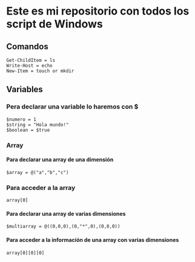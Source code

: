 # Este es mi repositorio con todos los script de Windows
## Comandos
```
Get-ChildItem = ls
Write-Host = echo
New-Item = touch or mkdir
```
## Variables
### Pera declarar una variable lo haremos con $
```
$numero = 1
$string = "Hola mundo!"
$boolean = $true
```

### Array
#### Para declarar una array de una dimensión
```
$array = @("a","b","c")
```
### Para acceder a la array
```
array[0]
```
#### Para declarar una array de varias dimensiones
```
$multiarray = @((0,0,0),(0,"*",0),(0,0,0))
```
#### Para acceder a la información de una array con varias dimensiones
```
array[0][0][0]
```